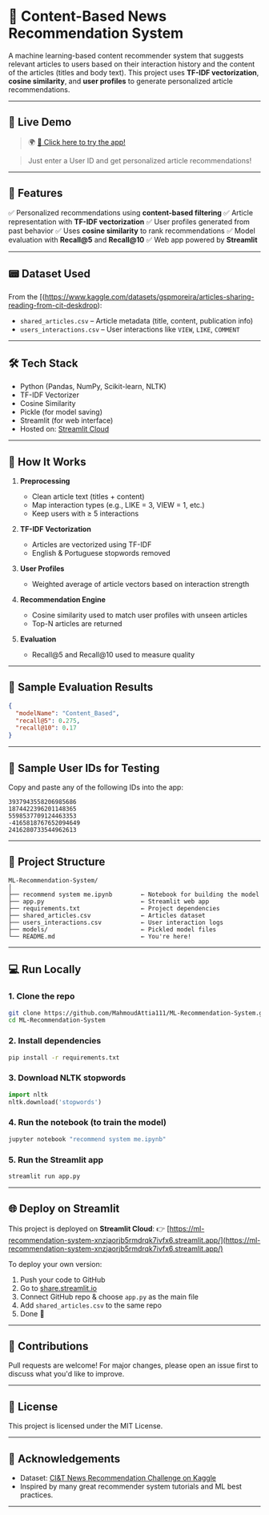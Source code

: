 # 🧠 Content-Based News Recommendation System

A machine learning-based content recommender system that suggests relevant articles to users based on their interaction history and the content of the articles (titles and body text). This project uses **TF-IDF vectorization**, **cosine similarity**, and **user profiles** to generate personalized article recommendations.

---

## 🚀 Live Demo

> 🌍 [🔗 Click here to try the app!](https://ml-recommendation-system-xnzjaorjb5rmdrqk7ivfx6.streamlit.app/)

> Just enter a User ID and get personalized article recommendations!

---

## 📌 Features

✅ Personalized recommendations using **content-based filtering**
✅ Article representation with **TF-IDF vectorization**
✅ User profiles generated from past behavior
✅ Uses **cosine similarity** to rank recommendations
✅ Model evaluation with **Recall\@5** and **Recall\@10**
✅ Web app powered by **Streamlit**

---

## 📟 Dataset Used

From the [(https://www.kaggle.com/datasets/gspmoreira/articles-sharing-reading-from-cit-deskdrop):

* `shared_articles.csv` – Article metadata (title, content, publication info)
* `users_interactions.csv` – User interactions like `VIEW`, `LIKE`, `COMMENT`

---

## 🛠️ Tech Stack

* Python (Pandas, NumPy, Scikit-learn, NLTK)
* TF-IDF Vectorizer
* Cosine Similarity
* Pickle (for model saving)
* Streamlit (for web interface)
* Hosted on: [Streamlit Cloud](https://share.streamlit.io/)

---

## 🧮 How It Works

1. **Preprocessing**

   * Clean article text (titles + content)
   * Map interaction types (e.g., LIKE = 3, VIEW = 1, etc.)
   * Keep users with ≥ 5 interactions

2. **TF-IDF Vectorization**

   * Articles are vectorized using TF-IDF
   * English & Portuguese stopwords removed

3. **User Profiles**

   * Weighted average of article vectors based on interaction strength

4. **Recommendation Engine**

   * Cosine similarity used to match user profiles with unseen articles
   * Top-N articles are returned

5. **Evaluation**

   * Recall\@5 and Recall\@10 used to measure quality

---

## 🧪 Sample Evaluation Results

```json
{
  "modelName": "Content_Based",
  "recall@5": 0.275,
  "recall@10": 0.17
}
```

---

## 👤 Sample User IDs for Testing

Copy and paste any of the following IDs into the app:

```
3937943558206985686
1874422396201148365
5598537709124463353
-4165818767652094649
2416280733544962613
```

---

## 📂 Project Structure

```
ML-Recommendation-System/
│
├── recommend system me.ipynb        ← Notebook for building the model
├── app.py                           ← Streamlit web app
├── requirements.txt                 ← Project dependencies
├── shared_articles.csv              ← Articles dataset
├── users_interactions.csv           ← User interaction logs
├── models/                          ← Pickled model files
└── README.md                        ← You're here!
```

---

## 💻 Run Locally

### 1. Clone the repo

```bash
git clone https://github.com/MahmoudAttia111/ML-Recommendation-System.git
cd ML-Recommendation-System
```

### 2. Install dependencies

```bash
pip install -r requirements.txt
```

### 3. Download NLTK stopwords

```python
import nltk
nltk.download('stopwords')
```

### 4. Run the notebook (to train the model)

```bash
jupyter notebook "recommend system me.ipynb"
```

### 5. Run the Streamlit app

```bash
streamlit run app.py
```

---

## 🌐 Deploy on Streamlit

This project is deployed on **Streamlit Cloud**:
👉 [https://ml-recommendation-system-xnzjaorjb5rmdrqk7ivfx6.streamlit.app/](https://ml-recommendation-system-xnzjaorjb5rmdrqk7ivfx6.streamlit.app/)

To deploy your own version:

1. Push your code to GitHub
2. Go to [share.streamlit.io](https://share.streamlit.io/)
3. Connect GitHub repo & choose `app.py` as the main file
4. Add `shared_articles.csv` to the same repo
5. Done 🎉

---

## 🤝 Contributions

Pull requests are welcome! For major changes, please open an issue first to discuss what you'd like to improve.

---

## 📜 License

This project is licensed under the MIT License.

---

## 🙌 Acknowledgements

* Dataset: [CI\&T News Recommendation Challenge on Kaggle](https://www.kaggle.com/datasets/gspmoreira/articles-sharing-reading-from-cit-deskdrop)
* Inspired by many great recommender system tutorials and ML best practices.

---
 



